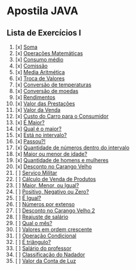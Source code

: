 # Apostila JAVA

## Lista de Exercícios I

1. [x] [Soma](singles/Soma.java)
2. [x] [Operações Matemáticas](singles/Operacoes.java)
3. [x] [Consumo médio](singles/ConsumoMedio.java)
4. [x] [Comissão](singles/Comiss%C3%A3o.java)
5. [x] [Media Aritmética](singles/MediaAritmetica.java)
6. [x] [Troca de Valores](singles/TrocaValor.java)
7. [x] [Conversão de temperaturas](singles/)
8. [x] [Conversão de moedas](singles/ConverteMoeda.java)
9. [x] [Rendimentos](singles/Rendimentos.java)
10. [x] [Valor das Prestações](singles/ValorPrestacoes.java)
11. [x] [Valor da Venda](singles/ValorVenda.java)
12. [x] [Custo do Carro para o Consumidor](singles/CustoCarroConsumidor.java)
13. [x] [É Maior?](singles/EhMaior.java)
14. [x] [Qual é o maior?](singles/QualEhMaior.java)
15. [x] [Está no intervalo?](singles/Intervalo.java)
16. [x] [Passou?!](singles/Passou.java)
17. [x] [Quantidade de números dentro do intervalo](singles/QuantidadeNumerosNoIntervalo.java)
18. [x] [Maior ou menor de idade?](singles/EhMaiorDeIdade.java)
19. [x] [Quantidade de homens e mulheres](singles/QuantidadeHomensMulheres.java)
20. [x] [Desconto no Carango Velho](singles/DescontoCarangoVelho.java)
21. [ ] [Serviço Militar](singles/)
22. [ ] [Cálculo de Venda de Produtos](singles/)
23. [ ] [Maior, Menor, ou Igual?](singles/)
24. [ ] [Positivo, Negativo ou Zero?](singles/)
25. [ ] [É Igual?](singles/)
26. [ ] [Números por extenso](singles/)
27. [ ] [Desconto no Carango Velho 2](singles/)
28. [ ] [Reajuste de salário](singles/)
29. [ ] [Qual o mês?](singles/)
30. [ ] [Valores em ordem crescente](singles/)
31. [ ] [Operação Condicional](singles/)
32. [ ] [É triângulo?](singles/)
33. [ ] [Salário do professor](singles/)
34. [ ] [Classificação do Nadador](singles/)
35. [ ] [Valor da Conta de Luz](singles/)
